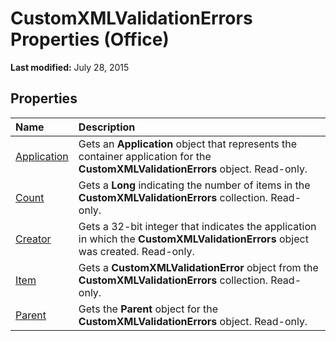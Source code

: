 
# CustomXMLValidationErrors Properties (Office)

 **Last modified:** July 28, 2015


## Properties



|**Name**|**Description**|
|:-----|:-----|
| [Application](4fa8137e-57c3-2762-8dd9-ce5fd745cd0c.md)|Gets an  **Application** object that represents the container application for the **CustomXMLValidationErrors** object. Read-only.|
| [Count](49381924-8fe9-5bc6-92b5-340765931ef2.md)|Gets a  **Long** indicating the number of items in the **CustomXMLValidationErrors** collection. Read-only.|
| [Creator](53232bbe-a116-2393-7ee4-ee7eff31481f.md)|Gets a 32-bit integer that indicates the application in which the  **CustomXMLValidationErrors** object was created. Read-only.|
| [Item](8e468d5a-e9dd-58e6-da3a-fed9fdb11ee6.md)|Gets a  **CustomXMLValidationError** object from the **CustomXMLValidationErrors** collection. Read-only.|
| [Parent](71d61d87-d113-f2cd-226b-6d135686539b.md)|Gets the  **Parent** object for the **CustomXMLValidationErrors** object. Read-only.|
